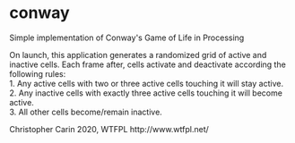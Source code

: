 # conway
Simple implementation of Conway's Game of Life in Processing

<p>On launch, this application generates a randomized grid of active and inactive cells. Each frame after, cells activate and deactivate according the following rules:
<br/>1. Any active cells with two or three active cells touching it will stay active.
<br/>2. Any inactive cells with exactly three active cells touching it will become active.
<br/>3. All other cells become/remain inactive.
</p>

<p>Christopher Carin 2020, WTFPL http://www.wtfpl.net/</p> 
